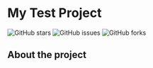 # My Test Project 

![GitHub stars](https://img.shields.io/github/stars/RYC-98/Psyduck?style=social)
![GitHub issues](https://img.shields.io/github/issues/RYC-98/Psyduck)
![GitHub forks](https://img.shields.io/github/forks/RYC-98/Psyduck?style=social)

## About the project 
